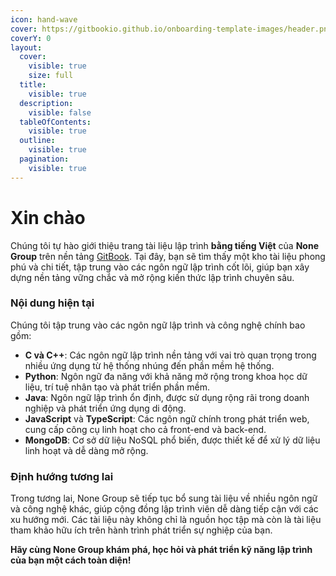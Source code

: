 ```yaml
---
icon: hand-wave
cover: https://gitbookio.github.io/onboarding-template-images/header.png
coverY: 0
layout:
  cover:
    visible: true
    size: full
  title:
    visible: true
  description:
    visible: false
  tableOfContents:
    visible: true
  outline:
    visible: true
  pagination:
    visible: true
---
```


# Xin chào

Chúng tôi tự hào giới thiệu trang tài liệu lập trình **bằng tiếng Việt** của **None Group** trên nền tảng [GitBook](https://www.gitbook.com/). Tại đây, bạn sẽ tìm thấy một kho tài liệu phong phú và chi tiết, tập trung vào các ngôn ngữ lập trình cốt lõi, giúp bạn xây dựng nền tảng vững chắc và mở rộng kiến thức lập trình chuyên sâu.

### Nội dung hiện tại

Chúng tôi tập trung vào các ngôn ngữ lập trình và công nghệ chính bao gồm:

* **C và C++**: Các ngôn ngữ lập trình nền tảng với vai trò quan trọng trong nhiều ứng dụng từ hệ thống nhúng đến phần mềm hệ thống.
* **Python**: Ngôn ngữ đa năng với khả năng mở rộng trong khoa học dữ liệu, trí tuệ nhân tạo và phát triển phần mềm.
* **Java**: Ngôn ngữ lập trình ổn định, được sử dụng rộng rãi trong doanh nghiệp và phát triển ứng dụng di động.
* **JavaScript** và **TypeScript**: Các ngôn ngữ chính trong phát triển web, cung cấp công cụ linh hoạt cho cả front-end và back-end.
* **MongoDB**: Cơ sở dữ liệu NoSQL phổ biến, được thiết kế để xử lý dữ liệu linh hoạt và dễ dàng mở rộng.

### Định hướng tương lai

Trong tương lai, None Group sẽ tiếp tục bổ sung tài liệu về nhiều ngôn ngữ và công nghệ khác, giúp cộng đồng lập trình viên dễ dàng tiếp cận với các xu hướng mới. Các tài liệu này không chỉ là nguồn học tập mà còn là tài liệu tham khảo hữu ích trên hành trình phát triển sự nghiệp của bạn.

**Hãy cùng None Group khám phá, học hỏi và phát triển kỹ năng lập trình của bạn một cách toàn diện!**
